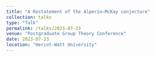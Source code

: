 ```yaml
---
title: "A Restatement of the Alperin–McKay conjecture"
collection: talks
type: "Talk"
permalink: /talks/2023-07-23
venue: "Postgraduate Group Theory Conference"
date: 2023-07-23
location: "Heriot-Watt University"
---
```



